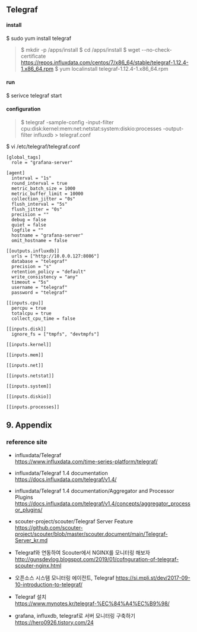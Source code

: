 ## Telegraf

#### install
$ sudo yum install telegraf

>$ mkdir -p /apps/install
>$ cd /apps/install
>$ wget --no-check-certificate https://repos.influxdata.com/centos/7/x86_64/stable/telegraf-1.12.4-1.x86_64.rpm
>$ yum localinstall telegraf-1.12.4-1.x86_64.rpm

#### run
$ serivce telegraf start

#### configuration
>$ telegraf -sample-config -input-filter cpu:disk:kernel:mem:net:netstat:system:diskio:processes -output-filter influxdb > telegraf.conf

$ vi /etc/telegraf/telegraf.conf
```
[global_tags]
  role = "grafana-server"

[agent]
  interval = "1s"
  round_interval = true
  metric_batch_size = 1000
  metric_buffer_limit = 10000
  collection_jitter = "0s"
  flush_interval = "5s"
  flush_jitter = "0s"
  precision = ""
  debug = false
  quiet = false
  logfile = ""
  hostname = "grafana-server"
  omit_hostname = false

[[outputs.influxdb]]
  urls = ["http://10.0.0.127:8086"]
  database = "telegraf"
  precision = "s"
  retention_policy = "default"
  write_consistency = "any"
  timeout = "5s"
  username = "telegraf"
  password = "telegraf"
  
[[inputs.cpu]]
  percpu = true
  totalcpu = true
  collect_cpu_time = false

[[inputs.disk]]
  ignore_fs = ["tmpfs", "devtmpfs"]

[[inputs.kernel]]

[[inputs.mem]]

[[inputs.net]]

[[inputs.netstat]]

[[inputs.system]]

[[inputs.diskio]]

[[inputs.processes]]
```

## 9. Appendix

### reference site

* influxdata/Telegraf  
https://www.influxdata.com/time-series-platform/telegraf/

* influxdata/Telegraf 1.4 documentation  
https://docs.influxdata.com/telegraf/v1.4/

* influxdata/Telegraf 1.4 documentation/Aggregator and Processor Plugins  
https://docs.influxdata.com/telegraf/v1.4/concepts/aggregator_processor_plugins/

* scouter-project/scouter/Telegraf Server Feature  
https://github.com/scouter-project/scouter/blob/master/scouter.document/main/Telegraf-Server_kr.md

+ Telegraf와 연동하여 Scouter에서 NGINX를 모니터링 해보자  
http://gunsdevlog.blogspot.com/2019/01/cofnguration-of-telegraf-scouter-nginx.html


- 오픈소스 시스템 모니터링 에이전트, Telegraf
https://si.mpli.st/dev/2017-09-10-introduction-to-telegraf/

- Telegraf 설치  
https://www.mynotes.kr/telegraf-%EC%84%A4%EC%B9%98/

- grafana, influxdb, telegraf로 서버 모니터링 구축하기  
https://hero0926.tistory.com/24
